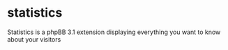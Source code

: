 statistics
==========

Statistics is a phpBB 3.1 extension displaying everything you want to know about your visitors

